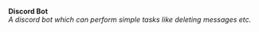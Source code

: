 <b>Discord Bot</b><br>
<i>A discord bot which can perform simple tasks like deleting messages etc.</i>
